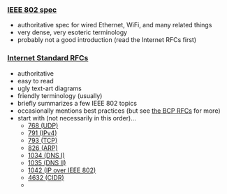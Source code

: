 ### [IEEE 802 spec](http://standards.ieee.org/about/get/802/802.html)
- authoritative spec for wired Ethernet, WiFi, and many related things
- very dense, very esoteric terminology
- probably not a good introduction (read the Internet RFCs first)

### [Internet Standard RFCs](https://www.rfc-editor.org/search/rfc_search_detail.php?sortkey=Number&sorting=DESC&page=All&pubstatus[]=Standards%20Track&std_trk=Internet%20Standard)
- authoritative
- easy to read
- ugly text-art diagrams
- friendly terminology (usually)
- briefly summarizes a few IEEE 802 topics
- occasionally mentions best practices (but see [the BCP RFCs](https://www.rfc-editor.org/search/rfc_search_detail.php?sortkey=Number&sorting=DESC&page=All&pubstatus[]=Best%20Current%20Practice) for more)
- start with (not necessarily in this order)...
    - [768 (UDP)](http://www.rfc-editor.org/info/rfc768)
    - [791 (IPv4)](http://www.rfc-editor.org/info/rfc791)
    - [793 (TCP)](http://www.rfc-editor.org/info/rfc793)
    - [826 (ARP)](http://www.rfc-editor.org/info/rfc826)
    - [1034 (DNS I)](http://www.rfc-editor.org/info/rfc1034)
    - [1035 (DNS II)](http://www.rfc-editor.org/info/rfc1035)
    - [1042 (IP over IEEE 802)](http://www.rfc-editor.org/info/rfc1042)
    - [4632 (CIDR)](http://www.rfc-editor.org/info/rfc4632)
    - 
